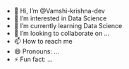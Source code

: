 - 👋 Hi, I’m @Vamshi-krishna-dev
- 👀 I’m interested in Data Science
- 🌱 I’m currently learning Data Science
- 💞️ I’m looking to collaborate on ...
- 📫 How to reach me 
- 😄 Pronouns: ...
- ⚡ Fun fact: ...

<!---
Vamshi-krishna-dev/Vamshi-krishna-dev is a ✨ special ✨ repository because its `README.md` (this file) appears on your GitHub profile.
You can click the Preview link to take a look at your changes.
--->
